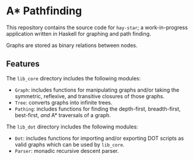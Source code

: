 # A* Pathfinding

This repository contains the source code for `hay-star`; a work-in-progress application written in Haskell for graphing and path finding.

Graphs are stored as binary relations between nodes.

## Features

The `lib_core` directory includes the following modules:
 - `Graph`: includes functions for manipulating graphs and/or taking the symmetric, reflexive, and transitive closures of those graphs.
 - `Tree`: converts graphs into infinite trees.
 - `Pathing`: includes functions for finding the depth-first, breadth-first, best-first, *and* A* traversals of a graph.

The `lib_dot` directory includes the following modules:
 - `Dot`: includes functions for importing and/or exporting DOT scripts as valid graphs which can be used by `lib_core`.
 - `Parser`: monadic recursive descent parser.

